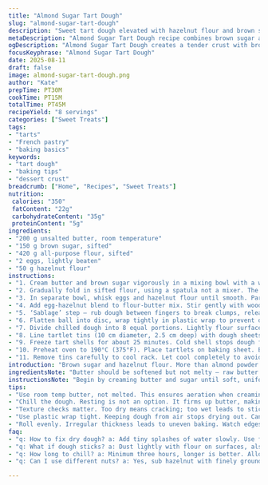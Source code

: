 ```yaml
---
title: "Almond Sugar Tart Dough"
slug: "almond-sugar-tart-dough"
description: "Sweet tart dough elevated with hazelnut flour and brown sugar, creating a tender, flavorful crust. Works well for small tarts, sturdy yet delicate. Swapping classic powdered sugar for brown introduces moisture and a hint of caramel. Hazelnut flour replaces almond powder, offering a deeper nut profile and richer crumb. Essential to chill dough thoroughly to avoid shrinkage. Watch dough texture — too dry, it cracks; too wet, becomes sticky. Bake until edges golden, surface matte with tiny cracks. A must-know for tart lovers aiming for a tender base with subtle nutty notes."
metaDescription: "Almond Sugar Tart Dough recipe combines brown sugar and hazelnut flour for a tender, flavorful crust. Perfect for small tarts."
ogDescription: "Almond Sugar Tart Dough creates a tender crust with brown sugar and hazelnut flour. Ideal for tart lovers seeking rich flavors."
focusKeyphrase: "Almond Sugar Tart Dough"
date: 2025-08-11
draft: false
image: almond-sugar-tart-dough.png
author: "Kate"
prepTime: PT30M
cookTime: PT15M
totalTime: PT45M
recipeYield: "8 servings"
categories: ["Sweet Treats"]
tags:
- "tarts"
- "French pastry"
- "baking basics"
keywords:
- "tart dough"
- "baking tips"
- "dessert crust"
breadcrumb: ["Home", "Recipes", "Sweet Treats"]
nutrition: 
 calories: "350"
 fatContent: "22g"
 carbohydrateContent: "35g"
 proteinContent: "5g"
ingredients:
- "200 g unsalted butter, room temperature"
- "150 g brown sugar, sifted"
- "420 g all-purpose flour, sifted"
- "2 eggs, lightly beaten"
- "50 g hazelnut flour"
instructions:
- "1. Cream butter and brown sugar vigorously in a mixing bowl with a whisk until fluffy but not melting. Should be pale yellow, soft but cool to touch."
- "2. Gradually fold in sifted flour, using a spatula not a mixer. The key — don’t overwork flour or the dough gets tough. Texture like damp sand but holds together when pinched."
- "3. In separate bowl, whisk eggs and hazelnut flour until smooth. Particles evenly dispersed, no lumps."
- "4. Add egg-hazelnut blend to flour-butter mix. Stir gently with wooden spoon. Expect some resistance; don’t rush. Dough turns cohesive, almost satiny."
- "5. ‘Sablage’ step — rub dough between fingers to break clumps, releasing butter onto flour. Then briefly knead to bind into ball. Dough should be soft but not sticky, if sticky, add small flour dusting."
- "6. Flatten ball into disc, wrap tightly in plastic wrap to prevent drying out. Refrigerate minimum 3 hours or overnight — crucial. Chilling allows butter to firm up making dough easier to roll and prevents shrinking during baking."
- "7. Divide chilled dough into 8 equal portions. Lightly flour surface and roll each portion out to approximately 6 mm thickness. Thick enough for sturdiness, thin enough for delicate bite."
- "8. Line tartlet tins (10 cm diameter, 2.5 cm deep) with dough sheets. Fold edges neatly over rims, trim excess with bench knife. Cold dough sometimes cracks on edges — press gently to mend or patch with scraps."
- "9. Freeze tart shells for about 25 minutes. Cold shell stops dough from shrinking and keeps shape in oven."
- "10. Preheat oven to 190°C (375°F). Place tartlets on baking sheet. Bake 14-15 minutes. Watch edges — light golden with slight dry cracks. Surface dull — not glossy or wet looking. Overbaking toughens crust."
- "11. Remove tins carefully to cool rack. Let cool completely to avoid soggy bottom when filled."
introduction: "Brown sugar and hazelnut flour. More than almond powder and powdered sugar. The caramel notes from brown sugar moisten this pâte sucrée, making it tender, not crumbly. Hazelnuts lend a deeper flavor, richer aroma — subtle but noticeable. Don’t overlook resting dough. Chill is your friend here. It tightens gluten strands, keeps butter cool. Roll outs firm, no stick. Handling too much? Dough loses structure. Freeze tart cases before baking — magic trick. Stops shrinking, keeps edges sharp. Oven temp moderate, not scorching. Too hot, crust cracks and browns unevenly. Watch the texture carefully during mixing — dough reads you as much as recipe. Lastly, always let shells cool fully. Warm crust absorbs wet fillings like a sponge; cold retains crunch."
ingredientsNote: "Butter should be softened but not melty — raw butter temperature affects dough texture drastically. Brown sugar is sifted lightly to avoid lumps; adds moisture unlike powdered sugar, so flour reduced slightly. Hazelnut flour swaps almond powder for an earthier, richer nuttiness and better oil content. Eggs combine structure and moisture; separate whisking ensures even incorporation. Flour sifted to avoid lumps and overworking; prevent tough dough. If you lack hazelnut flour, finely ground toasted hazelnuts work. Brown sugar can be light or dark according to taste but darker sugars increase moisture. Store dough wrapped tightly to avoid drying. If dough too sticky after mixing, dust fingers lightly with flour rather than adding more to dough — kills tenderness."
instructionsNote: "Begin by creaming butter and sugar until soft, uniform, and pale yellow; this aeration helps texture. Adding flour gently in batches ensures crumbly but cohesive mix. Over stirring at this point develops gluten, making crust tough. Egg-hazelnut mix adds nutty fragrance and binds crumb gently. Sable technique — rubbing dough between fingers breaks chunks, releasing butter uniformly without melting it, essential for tender shortcrust. Knead very briefly, just enough to bring dough into ball without overworking. Wrap and chill minimum 3 hours; longer resting firms dough, prevents shrinkage and tough texture. Roll dough evenly; irregular thickness leads to uneven baking. Freezing shells before baking prevents dough from sagging in oven. Baking time and temp adjusted to avoid burning brown sugar sugars early. Remove and cool on rack — hot shells can warp or become soggy from trapped steam. Use bench knife for neat trims, patch cracks with tiny dough pieces pressed firmly. If cracks reappear after rolling, work cold scraps back on gently rather than re-rolling entire piece."
tips:
- "Use room temp butter, not melted. This ensures aeration when creaming with sugar. Fluffy is key. Under-whisking makes dense crust."
- "Chill the dough. Resting is not an option. It firms up butter, making rolling easier. Shrinking causes more issues during baking."
- "Texture checks matter. Too dry means cracking; too wet leads to stickiness. Adjust with flour lightly, don’t dump and mix."
- "Use plastic wrap tight. Keeping dough from air stops drying out. Can freeze if prepping ahead; keeps shape better."
- "Roll evenly. Irregular thickness leads to uneven baking. Watch edges, make them neat. Trim excess for sharp appearances."
faq:
- "q: How to fix dry dough? a: Add tiny splashes of water slowly. Use fingers to mix in gently. Too much could ruin texture."
- "q: What if dough sticks? a: Dust lightly with flour on surfaces, also hands. Avoid adding too much; wrong texture results."
- "q: How long to chill? a: Minimum three hours, longer is better. Allowing butter to firm up enough makes rolling easier."
- "q: Can I use different nuts? a: Yes, sub hazelnut with finely ground almonds or toasted walnuts. Adjust accordingly for moisture."

---
```

